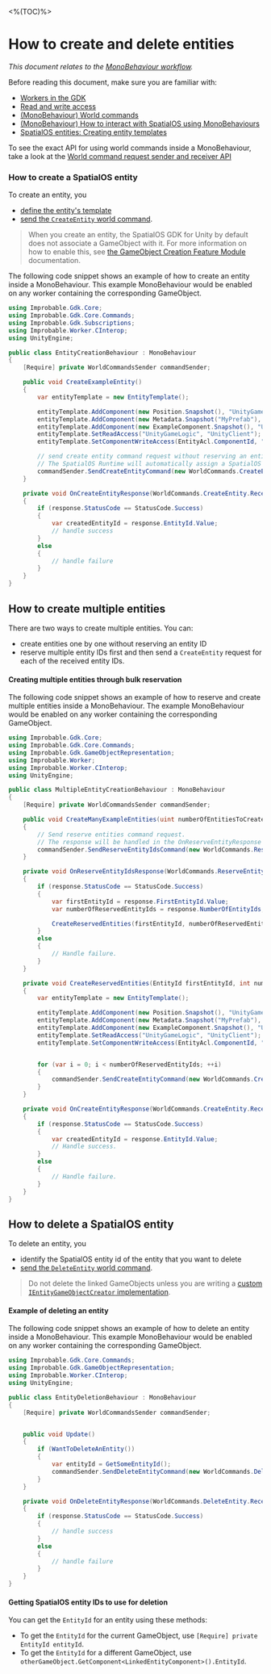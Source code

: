 [//]: # (Doc of docs reference 26)
[//]: # (TODO - technical author pass)

<%(TOC)%>
# How to create and delete entities
_This document relates to the [MonoBehaviour workflow]({{urlRoot}}/reference/workflows/which-workflow)._

Before reading this document, make sure you are familiar with:

  * [Workers in the GDK]({{urlRoot}}/reference/concepts/worker)
  * [Read and write access]({{urlRoot}}/reference/glossary#authority)
  * [(MonoBehaviour) World commands]({{urlRoot}}/reference/workflows/monobehaviour/interaction/commands/world-commands)
  * [(MonoBehaviour) How to interact with SpatialOS using MonoBehaviours]({{urlRoot}}/reference/workflows/monobehaviour/interaction/reader-writers/lifecycle)
  * [SpatialOS entities: Creating entity templates]({{urlRoot}}/reference/concepts/entity-templates)


To see the exact API for using world commands inside a MonoBehaviour, take a look at the [World command request sender and receiver API]({{urlRoot}}/reference/workflows/monobehaviour/interaction/commands/world-commands)
### How to create a SpatialOS entity
To create an entity, you

  * [define the entity's template]({{urlRoot}}/reference/concepts/entity-templates)
  * [send the `CreateEntity` world command]({{urlRoot}}/reference/workflows/monobehaviour/interaction/commands/world-commands#createentity).

> When you create an entity, the SpatialOS GDK for Unity by default does not associate a GameObject with it. For more information on how to enable this, see [the GameObject Creation Feature Module]({{urlRoot}}/modules/game-object-creation/overview) documentation.


The following code snippet shows an example of how to create an entity inside a MonoBehaviour. This example MonoBehaviour would be enabled on any worker containing the corresponding GameObject.
```csharp
using Improbable.Gdk.Core;
using Improbable.Gdk.Core.Commands;
using Improbable.Gdk.Subscriptions;
using Improbable.Worker.CInterop;
using UnityEngine;

public class EntityCreationBehaviour : MonoBehaviour
{
    [Require] private WorldCommandsSender commandSender;

    public void CreateExampleEntity()
    {
        var entityTemplate = new EntityTemplate();

        entityTemplate.AddComponent(new Position.Snapshot(), "UnityGameLogic");
        entityTemplate.AddComponent(new Metadata.Snapshot("MyPrefab"), "UnityGameLogic");
        entityTemplate.AddComponent(new ExampleComponent.Snapshot(), "UnityGameLogic");
        entityTemplate.SetReadAccess("UnityGameLogic", "UnityClient");
        entityTemplate.SetComponentWriteAccess(EntityAcl.ComponentId, "UnityGameLogic");

        // send create entity command request without reserving an entity id
        // The SpatialOS Runtime will automatically assign a SpatialOS entity id to the newly created entity
        commandSender.SendCreateEntityCommand(new WorldCommands.CreateEntity.Request(entityTemplate), OnCreateEntityResponse);
    }

    private void OnCreateEntityResponse(WorldCommands.CreateEntity.ReceivedResponse response)
    {
        if (response.StatusCode == StatusCode.Success)
        {
            var createdEntityId = response.EntityId.Value;
            // handle success
        }
        else
        {
            // handle failure
        }
    }
}
```
## How to create multiple entities

There are two ways to create multiple entities. You can:

* create entities one by one without reserving an entity ID
* reserve multiple entity IDs first and then send a `CreateEntity` request for each of the received entity IDs.

#### Creating multiple entities through bulk reservation

The following code snippet shows an example of how to reserve and create multiple entities inside a MonoBehaviour. The example MonoBehaviour would be enabled on any worker containing the corresponding GameObject.

```csharp
using Improbable.Gdk.Core;
using Improbable.Gdk.Core.Commands;
using Improbable.Gdk.GameObjectRepresentation;
using Improbable.Worker;
using Improbable.Worker.CInterop;
using UnityEngine;

public class MultipleEntityCreationBehaviour : MonoBehaviour
{
    [Require] private WorldCommandsSender commandSender;

    public void CreateManyExampleEntities(uint numberOfEntitiesToCreate)
    {
        // Send reserve entities command request.
        // The response will be handled in the OnReserveEntityResponse method below.
        commandSender.SendReserveEntityIdsCommand(new WorldCommands.ReserveEntityIds.Request(numberOfEntitiesToCreate), OnReserveEntityIdsResponse);
    }

    private void OnReserveEntityIdsResponse(WorldCommands.ReserveEntityIds.ReceivedResponse response)
    {
        if (response.StatusCode == StatusCode.Success)
        {
            var firstEntityId = response.FirstEntityId.Value;
            var numberOfReservedEntityIds = response.NumberOfEntityIds;

            CreateReservedEntities(firstEntityId, numberOfReservedEntityIds);
        }
        else
        {
            // Handle failure.
        }
    }

    private void CreateReservedEntities(EntityId firstEntityId, int numberOfReservedEntityIds)
    {
        var entityTemplate = new EntityTemplate();

        entityTemplate.AddComponent(new Position.Snapshot(), "UnityGameLogic");
        entityTemplate.AddComponent(new Metadata.Snapshot("MyPrefab"), "UnityGameLogic");
        entityTemplate.AddComponent(new ExampleComponent.Snapshot(), "UnityGameLogic");
        entityTemplate.SetReadAccess("UnityGameLogic", "UnityClient");
        entityTemplate.SetComponentWriteAccess(EntityAcl.ComponentId, "UnityGameLogic");


        for (var i = 0; i < numberOfReservedEntityIds; ++i)
        {
            commandSender.SendCreateEntityCommand(new WorldCommands.CreateEntity.Request(entityTemplate), OnCreateEntityResponse);
        }
    }

    private void OnCreateEntityResponse(WorldCommands.CreateEntity.ReceivedResponse response)
    {
        if (response.StatusCode == StatusCode.Success)
        {
            var createdEntityId = response.EntityId.Value;
            // Handle success.
        }
        else
        {
            // Handle failure.
        }
    }
}
```
## How to delete a SpatialOS entity

To delete an entity, you

  * identify the SpatialOS entity id of the entity that you want to delete
  * [send the `DeleteEntity` world command]({{urlRoot}}/reference/workflows/monobehaviour/interaction/commands/world-commands#deleteentity).

> Do not delete the linked GameObjects unless you are writing a [custom `IEntityGameObjectCreator` implementation]({{urlRoot}}/modules/game-object-creation/custom-usage).

#### Example of deleting an entity
The following code snippet shows an example of how to delete an entity inside a MonoBehaviour. This example MonoBehaviour would be enabled on any worker containing the corresponding GameObject.
```csharp
using Improbable.Gdk.Core.Commands;
using Improbable.Gdk.GameObjectRepresentation;
using Improbable.Worker.CInterop;
using UnityEngine;

public class EntityDeletionBehaviour : MonoBehaviour
{
    [Require] private WorldCommandsSender commandSender;


    public void Update()
    {
        if (WantToDeleteAnEntity())
        {
            var entityId = GetSomeEntityId();
            commandSender.SendDeleteEntityCommand(new WorldCommands.DeleteEntity.Request(entityId), OnDeleteEntityResponse);
        }
    }

    private void OnDeleteEntityResponse(WorldCommands.DeleteEntity.ReceivedResponse response)
    {
        if (response.StatusCode == StatusCode.Success)
        {
            // handle success
        }
        else
        {
            // handle failure
        }
    }
}
```

#### Getting SpatialOS entity IDs to use for deletion
You can get the `EntityId` for an entity using these methods:

* To get the `EntityId` for the current GameObject, use `[Require] private EntityId entityId`.
* To get the `EntityId` for a different GameObject, use `otherGameObject.GetComponent<LinkedEntityComponent>().EntityId`.
